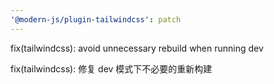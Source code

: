 ```yaml
---
'@modern-js/plugin-tailwindcss': patch
---
```


fix(tailwindcss): avoid unnecessary rebuild when running dev

fix(tailwindcss): 修复 dev 模式下不必要的重新构建
